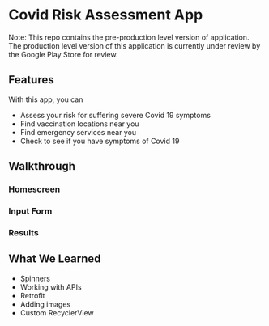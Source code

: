 # Covid Risk Assessment App

Note: This repo contains the pre-production level version of application. The production level version of this application is currently under review by the Google Play Store for review.

## Features

With this app, you can

- Assess your risk for suffering severe Covid 19 symptoms
- Find vaccination locations near you
- Find emergency services near you
- Check to see if you have symptoms of Covid 19

## Walkthrough

### Homescreen



### Input Form



### Results




## What We Learned

- Spinners
- Working with APIs
- Retrofit
- Adding images
- Custom RecyclerView
